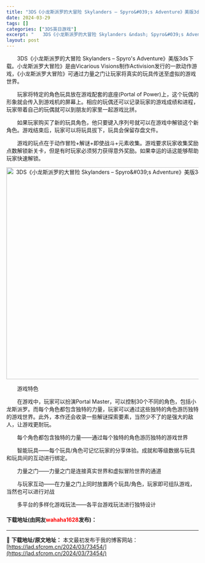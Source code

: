 ```yaml
---
title: "3DS《小龙斯派罗的大冒险 Skylanders – Spyro&#039;s Adventure》美版3ds下载"
date: 2024-03-29
tags: []
categories: ["3DS英日游戏"]
excerpt: "　　3DS《小龙斯派罗的大冒险 Skylanders &ndash; Spyro&#039;s Adventure》美版3ds下载。小龙斯派罗大冒险》是由Vicarious Visions制作Activision发行的一款动作游戏，《小龙斯派罗大冒险》可通过力量之门让玩家将真实的玩具传送至虚拟的游戏世&hellip;"
layout: post
---
```


 <p>　　3DS《小龙斯派罗的大冒险 Skylanders &ndash; Spyro&#39;s Adventure》美版3ds下载。小龙斯派罗大冒险》是由Vicarious Visions制作Activision发行的一款动作游戏，《小龙斯派罗大冒险》可通过力量之门让玩家将真实的玩具传送至虚拟的游戏世界。</p> <p>　　玩家将特定的角色玩具放在游戏配套的底座(Portal of Power)上，这个玩偶的形象就会传入到游戏机的屏幕上。相应的玩偶还可以记录玩家的游戏成绩和进程，玩家带着自己的玩偶就可以到朋友的家里一起游戏比拼。</p> <p>　　如果玩家购买了新的玩具角色，他只要键入序列号就可以在游戏中解锁这个新角色。游戏结束后，玩家可以将玩具拔下，玩具会保留存盘文件。</p> <p>　　游戏的玩点在于动作冒险+解谜+即使战斗+元素收集。游戏要求玩家收集奖励点数解锁新关卡，但是有时玩家必须努力获得意外奖励。如果幸运的话这能够帮助玩家快速解锁。</p> <p align="center"><img align="" border="0" src="https://lad.sfcrom.cn/wp-content/uploads/2024/03/20240329_66062330bc5c8.png" width="556" alt="3DS《小龙斯派罗的大冒险 Skylanders – Spyro&amp;#039;s Adventure》美版3ds下载" /></p> <p>　　游戏特色</p> <p>　　在游戏中，玩家可以扮演Portal Master，可以控制30个不同的角色，包括小龙斯派罗。而每个角色都包含独特的力量，玩家可以通过这些独特的角色游历独特的游戏世界。此外，本作还会收录一些解谜探索要素，当然少不了的是强大的敌人，让游戏更耐玩。</p> <p>　　每个角色都包含独特的力量&mdash;&mdash;通过每个独特的角色游历独特的游戏世界</p> <p>　　智能玩具&mdash;&mdash;每个玩具/角色可记忆玩家的分享体验。成就和等级数据与玩具和玩具间的互动进行绑定。</p> <p>　　力量之门&mdash;&mdash;力量之门是连接真实世界和虚拟冒险世界的通道</p> <p>　　与玩家互动&mdash;&mdash;在力量之门上同时放置两个玩具/角色，玩家即可组队游戏，当然也可以进行对战</p> <p>　　多平台的多样化游戏玩法&mdash;&mdash;各平台游戏玩法进行独特设计</p> <p><h4>下载地址(由网友<font color="red">wahaha1628</font>发布)：</h4></p> 

---
📖 **下载地址/原文地址：** 本文最初发布于我的博客网站：[https://lad.sfcrom.cn/2024/03/73454/](https://lad.sfcrom.cn/2024/03/73454/)

